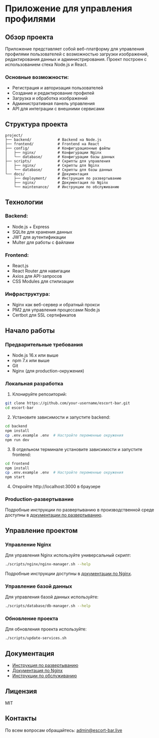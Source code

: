 # Приложение для управления профилями

## Обзор проекта

Приложение представляет собой веб-платформу для управления профилями пользователей с возможностью загрузки изображений, редактирования данных и администрирования. Проект построен с использованием стека Node.js и React.

### Основные возможности:

- Регистрация и авторизация пользователей
- Создание и редактирование профилей
- Загрузка и обработка изображений
- Административная панель управления
- API для интеграции с внешними сервисами

## Структура проекта

```
project/
├── backend/            # Backend на Node.js
├── frontend/           # Frontend на React
├── config/             # Конфигурационные файлы
│   ├── nginx/          # Конфигурации Nginx
│   └── database/       # Конфигурации базы данных
├── scripts/            # Скрипты для управления
│   ├── nginx/          # Скрипты для Nginx
│   └── database/       # Скрипты для базы данных
└── docs/               # Документация
    ├── deployment/     # Инструкция по развертыванию
    ├── nginx/          # Документация по Nginx
    └── maintenance/    # Инструкции по обслуживанию
```

## Технологии

### Backend:
- Node.js + Express
- SQLite для хранения данных
- JWT для аутентификации
- Multer для работы с файлами

### Frontend:
- React.js
- React Router для навигации
- Axios для API-запросов
- CSS Modules для стилизации

### Инфраструктура:
- Nginx как веб-сервер и обратный прокси
- PM2 для управления процессами Node.js
- Certbot для SSL сертификатов

## Начало работы

### Предварительные требования

- Node.js 16.x или выше
- npm 7.x или выше
- Git
- Nginx (для production-окружения)

### Локальная разработка

1. Клонируйте репозиторий:
```bash
git clone https://github.com/your-username/escort-bar.git
cd escort-bar
```

2. Установите зависимости и запустите backend:
```bash
cd backend
npm install
cp .env.example .env  # Настройте переменные окружения
npm run dev
```

3. В отдельном терминале установите зависимости и запустите frontend:
```bash
cd frontend
npm install
cp .env.example .env  # Настройте переменные окружения
npm start
```

4. Откройте http://localhost:3000 в браузере

### Production-развертывание

Подробные инструкции по развертыванию в производственной среде доступны в [документации по развертыванию](docs/deployment/README.md).

## Управление проектом

### Управление Nginx

Для управления Nginx используйте универсальный скрипт:

```bash
./scripts/nginx/nginx-manager.sh --help
```

Подробные инструкции доступны в [документации по Nginx](docs/nginx/README.md).

### Управление базой данных

Для управления базой данных используйте:

```bash
./scripts/database/db-manager.sh --help
```

### Обновление проекта

Для обновления проекта используйте:

```bash
./scripts/update-services.sh
```

## Документация

- [Инструкция по развертыванию](docs/deployment/README.md)
- [Документация по Nginx](docs/nginx/README.md)
- [Инструкции по обслуживанию](docs/maintenance/README.md)

## Лицензия

MIT

## Контакты

По всем вопросам обращайтесь: [admin@escort-bar.live](mailto:admin@escort-bar.live) 